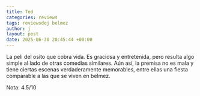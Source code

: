 ```yaml
---
title: Ted
categories: reviews
tags: reviewsdej belmez
author: j
layout: post
date: 2025-06-30 20:45:44 +00:00
---
```


La peli del osito que cobra vida. Es graciosa y entretenida, pero resulta algo simple al lado de otras comedias similares. Aún así, la premisa no es mala y tiene ciertas escenas verdaderamente memorables, entre ellas una fiesta comparable a las que se viven en belmez.

Nota: 4.5/10
